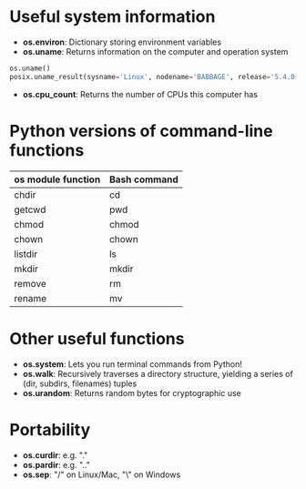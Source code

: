 # Useful system information

* **os.environ**: Dictionary storing environment variables
* **os.uname**: Returns information on the computer and operation system
```python
os.uname()
posix.uname_result(sysname='Linux', nodename='BABBAGE', release='5.4.0-77-generic', version='#86~18.04.1-Ubuntu SMP Fri Jun 18 01:23:22 UTC 2021', machine='x86_64')
```
* **os.cpu_count**: Returns the number of CPUs this computer has

# Python versions of command-line functions
os module function | Bash command
--- | ---
chdir | cd
getcwd | pwd
chmod | chmod
chown | chown
listdir | ls
mkdir | mkdir
remove | rm
rename | mv

# Other useful functions

* **os.system**: Lets you run terminal commands from Python!
* **os.walk**: Recursively traverses a directory structure, yielding a series of (dir, subdirs, filenames) tuples
* **os.urandom**: Returns random bytes for cryptographic use

# Portability

* **os.curdir**: e.g. "."
* **os.pardir**: e.g. ".."
* **os.sep**: "/" on Linux/Mac, "\\" on Windows

